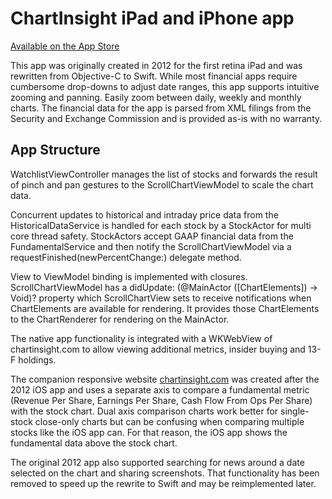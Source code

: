 # ChartInsight iPad and iPhone app

[Available on the App Store](https://apps.apple.com/us/app/fundamental-technical-charts/id6451326862)

This app was originally created in 2012 for the first retina iPad and was rewritten from Objective-C to Swift. While most financial apps require cumbersome drop-downs to adjust date ranges, this app supports intuitive zooming and panning. Easily zoom between daily, weekly and monthly charts. The financial data for the app is parsed from XML filings from the Security and Exchange Commission and is provided as-is with no warranty.

## App Structure

WatchlistViewController manages the list of stocks and forwards the result of pinch and pan gestures to the ScrollChartViewModel to scale the chart data. 

Concurrent updates to historical and intraday price data from the HistoricalDataService is handled for each stock by a StockActor for multi core thread safety. StockActors accept GAAP financial data from the FundamentalService and then notify the ScrollChartViewModel via a requestFinished(newPercentChange:) delegate method. 

View to ViewModel binding is implemented with closures. ScrollChartViewModel has a didUpdate: (@MainActor ([ChartElements]) -> Void)? property which ScrollChartView sets to receive notifications when ChartElements are available for rendering. It provides those ChartElements to the ChartRenderer for rendering on the MainActor.

The native app functionality is integrated with a WKWebView of chartinsight.com to allow viewing additional metrics, insider buying and 13-F holdings.

The companion responsive website [chartinsight.com](https://chartinsight.com) was created after the 2012 iOS app and uses a separate axis to compare a fundamental metric (Revenue Per Share, Earnings Per Share, Cash Flow From Ops Per Share) with the stock chart. Dual axis comparison charts work better for single-stock close-only charts but can be confusing when comparing multiple stocks like the iOS app can. For that reason, the iOS app shows the fundamental data above the stock chart.

The original 2012 app also supported searching for news around a date selected on the chart and sharing screenshots. That functionality has been removed to speed up the rewrite to Swift and may be reimplemented later.
